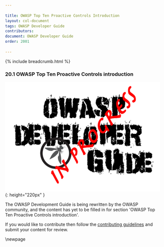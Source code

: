 ```yaml
---

title: OWASP Top Ten Proactive Controls Introduction
layout: col-document
tags: OWASP Developer Guide
contributors:
document: OWASP Developer Guide
order: 2001

---
```


{% include breadcrumb.html %}

### 20.1 OWASP Top Ten Proactive Controls introduction

![Developer Guide](../assets/images/dg_wip.png "OWASP Developer Guide"){: height="220px" }

The OWASP Development Guide is being rewritten by the OWASP community,
and the content has yet to be filled in for section 'OWASP Top Ten Proactive Controls introduction'.

If you would like to contribute then follow the [contributing guidelines][contribute]
and submit your content for review.

[contribute]: https://github.com/OWASP/www-project-developer-guide/blob/main/contributing.md

\newpage

